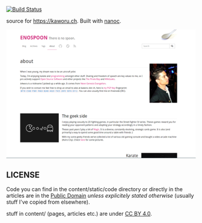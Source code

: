 [![Build Status](https://travis-ci.org/kAworu/kaworu.ch.svg?branch=master)](https://travis-ci.org/kAworu/kaworu.ch)

source for https://kaworu.ch. Built with [nanoc](https://nanoc.ws/).

[![Screenshot](https://raw.githubusercontent.com/kAworu/kaworu.ch/master/screenshot.png)](https://kaworu.ch/about)

LICENSE
-------
Code you can find in the content/static/code directory or directly in the
articles are in the
[Public Domain](http://unlicense.org/)
_unless explicitely stated otherwise_ (usually stuff I've copied from
elsewhere).

stuff in content/ (pages, articles etc.) are under
[CC BY 4.0](https://creativecommons.org/licenses/by/4.0/).
